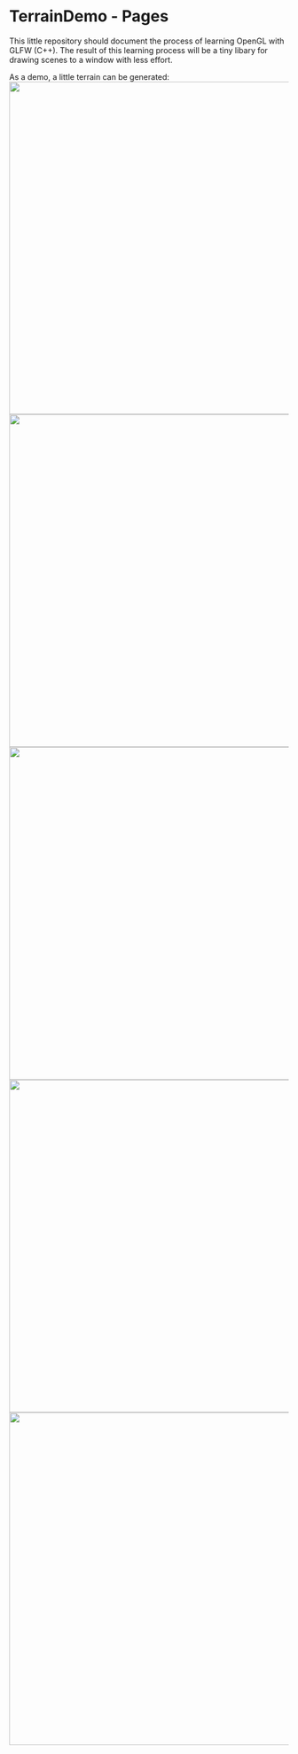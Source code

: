 # TerrainDemo - Pages

This little repository should document the process of learning OpenGL with GLFW (C++). The result of this learning process will be a tiny libary for drawing scenes to a window with less effort.

As a demo, a little terrain can be generated: <br>
<image src="https://i.imgur.com/eUq8N6M.png" width=600 height=600> </image>
<image src="https://i.imgur.com/Yg2qRyl.png" width=600 height=600> </image>
<image src="https://i.imgur.com/981LxRl.png" width=600 height=600> </image>
<image src="https://i.imgur.com/fYphzP1.png" width=600 height=600> </image>
<image src="https://i.imgur.com/tT9WYMM.png" width=600 height=600> </image>
